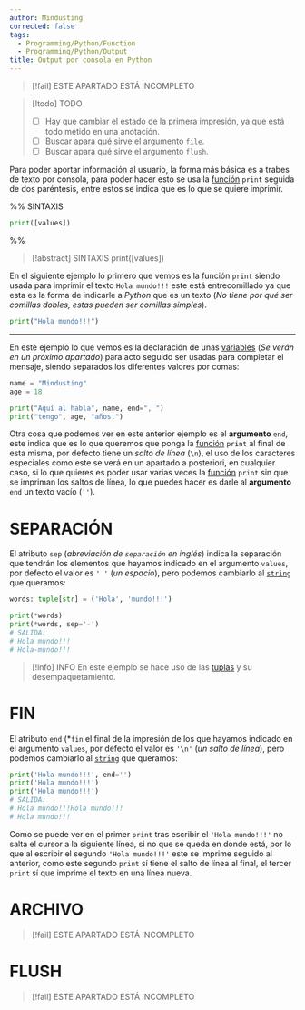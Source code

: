 ```yaml
---
author: Mindusting
corrected: false
tags:
  - Programming/Python/Function
  - Programming/Python/Output
title: Output por consola en Python
---
```


> [!fail] ESTE APARTADO ESTÁ INCOMPLETO

> [!todo] TODO
> - [ ] Hay que cambiar el estado de la primera impresión, ya que está todo metido en una anotación.
> - [ ] Buscar apara qué sirve el argumento `file`.
> - [ ] Buscar apara qué sirve el argumento `flush`.

Para poder aportar información al usuario, la forma más básica es a trabes de texto por consola, para poder hacer esto se usa la [función](py_function.md) `print` seguida de dos paréntesis, entre estos se indica que es lo que se quiere imprimir.

%%
SINTAXIS

```python
print([values])
```
%%

> [!abstract] SINTAXIS
> <span class="function-color">print</span>(<span class="italic grey">[values]</span>)

En el siguiente ejemplo lo primero que vemos es la función `print`  siendo usada para imprimir el texto `Hola mundo!!!` este está entrecomillado ya que esta es la forma de indicarle a *Python* que es un texto (*No tiene por qué ser comillas dobles, estas pueden ser comillas simples*).
```python
print("Hola mundo!!!")
```
---



En este ejemplo lo que vemos es la declaración de unas [variables](py_variable.md) (*Se verán en un próximo apartado*) para acto seguido ser usadas para completar el mensaje, siendo separados los diferentes valores por comas:

```python
name = "Mindusting"
age = 18

print("Aquí al habla", name, end=", ")
print("tengo", age, "años.")
```
Otra cosa que podemos ver en este anterior ejemplo es el **argumento** `end`, este indica que es lo que queremos que ponga la [función](py_function.md) `print` al final de esta misma, por defecto tiene un *salto de línea* (`\n`), el uso de los caracteres especiales como este se verá en un apartado a posteriori, en cualquier caso, si lo que quieres es poder usar varias veces la [función](py_function.md) `print` sin que se impriman los saltos de línea, lo que puedes hacer es darle al **argumento** `end` un texto vacío (`''`).

# SEPARACIÓN

El atributo `sep` (*abreviación de `separación` en inglés*) indica la separación que tendrán los elementos que hayamos indicado en el argumento `values`, por defecto el valor es `' '` (*un espacio*), pero podemos cambiarlo al [`string`](py_str.md) que queramos:

```python
words: tuple[str] = ('Hola', 'mundo!!!')

print(*words)
print(*words, sep='-')
# SALIDA:
# Hola mundo!!!
# Hola-mundo!!!
```

> [!info] INFO
> En este ejemplo se hace uso de las [tuplas](py_tuple.md) y su desempaquetamiento.

# FIN

El atributo `end` (*`fin` el final de la impresión de los  que hayamos indicado en el argumento `values`, por defecto el valor es `'\n'` (*un salto de línea*), pero podemos cambiarlo al [`string`](py_str.md) que queramos:

```python
print('Hola mundo!!!', end='')
print('Hola mundo!!!')
print('Hola mundo!!!')
# SALIDA:
# Hola mundo!!!Hola mundo!!!
# Hola mundo!!!
```

Como se puede ver en el primer `print` tras escribir el `'Hola mundo!!!'` no salta el cursor a la siguiente línea, si no que se queda en donde está, por lo que al escribir el segundo `'Hola mundo!!!'` este se imprime seguido al anterior, como este segundo `print` sí tiene el salto de línea al final, el tercer `print` sí que imprime el texto en una línea nueva.

# ARCHIVO

> [!fail] ESTE APARTADO ESTÁ INCOMPLETO

# FLUSH

> [!fail] ESTE APARTADO ESTÁ INCOMPLETO
